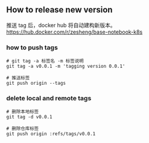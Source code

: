 ## How to release new version

推送 tag 后，docker hub 将自动建构新版本。
https://hub.docker.com/r/zesheng/base-notebook-k8s

### how to push tags
```
# git tag -a 标签名 -m 标签说明
git tag -a v0.0.1 -m 'tagging version 0.0.1'

# 推送标签
git push origin --tags
```

### delete local and remote tags
```
# 删除本地标签
git tag -d v0.0.1

# 删除仓库标签
git push origin :refs/tags/v0.0.1
```